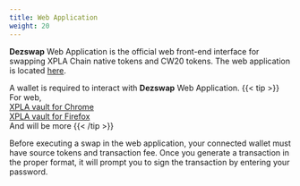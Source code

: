 ```yaml
---
title: Web Application
weight: 20
---
```


**Dezswap** Web Application is the official web front-end interface for swapping XPLA Chain native tokens and CW20 tokens. The web application is located [here](https://app.dezswap.io).

A wallet is required to interact with **Dezswap** Web Application.
{{< tip >}}
For web,  
[XPLA vault for Chrome](https://chrome.google.com/webstore/detail/xpla-vault-wallet/ocjobpilfplciaddcbafabcegbilnbnb)  
[XPLA vault for Firefox](https://addons.mozilla.org/firefox/addon/xpla-vault-wallet/)  
And will be more
{{< /tip >}}

Before executing a swap in the web application, your connected wallet must have source tokens and transaction fee. Once you generate a transaction in the proper format, it will prompt you to sign the transaction by entering your password.
